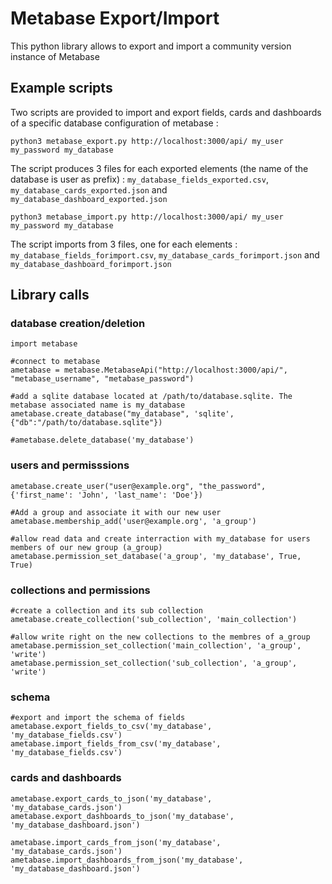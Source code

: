 # Metabase Export/Import

This python library allows to export and import a community version instance of Metabase

## Example scripts

Two scripts are provided to import and export fields, cards and dashboards of a specific database configuration of metabase :

    python3 metabase_export.py http://localhost:3000/api/ my_user my_password my_database

The script produces 3 files for each exported elements (the name of the database is user as prefix) : `my_database_fields_exported.csv`, `my_database_cards_exported.json` and `my_database_dashboard_exported.json`

    python3 metabase_import.py http://localhost:3000/api/ my_user my_password my_database

The script imports from 3 files, one for each elements : `my_database_fields_forimport.csv`, `my_database_cards_forimport.json` and `my_database_dashboard_forimport.json`

## Library calls

### database creation/deletion

    import metabase
    
    #connect to metabase
    ametabase = metabase.MetabaseApi("http://localhost:3000/api/", "metabase_username", "metabase_password")
    
    #add a sqlite database located at /path/to/database.sqlite. The metabase associated name is my_database
    ametabase.create_database("my_database", 'sqlite', {"db":"/path/to/database.sqlite"})

    #ametabase.delete_database('my_database')

### users and permisssions

    ametabase.create_user("user@example.org", "the_password", {'first_name': 'John', 'last_name': 'Doe'})
    
    #Add a group and associate it with our new user
    ametabase.membership_add('user@example.org', 'a_group')
    
    #allow read data and create interraction with my_database for users members of our new group (a_group)
    ametabase.permission_set_database('a_group', 'my_database', True, True)

### collections and permissions

    #create a collection and its sub collection
    ametabase.create_collection('sub_collection', 'main_collection')

    #allow write right on the new collections to the membres of a_group
    ametabase.permission_set_collection('main_collection', 'a_group', 'write')
    ametabase.permission_set_collection('sub_collection', 'a_group', 'write')

### schema

    #export and import the schema of fields
    ametabase.export_fields_to_csv('my_database', 'my_database_fields.csv')
    ametabase.import_fields_from_csv('my_database', 'my_database_fields.csv')

### cards and dashboards

    ametabase.export_cards_to_json('my_database', 'my_database_cards.json')
    ametabase.export_dashboards_to_json('my_database', 'my_database_dashboard.json')

    ametabase.import_cards_from_json('my_database', 'my_database_cards.json')
    ametabase.import_dashboards_from_json('my_database', 'my_database_dashboard.json')

